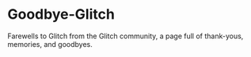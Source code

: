# Goodbye-Glitch
Farewells to Glitch from the Glitch community, a page full of thank-yous, memories, and goodbyes.
